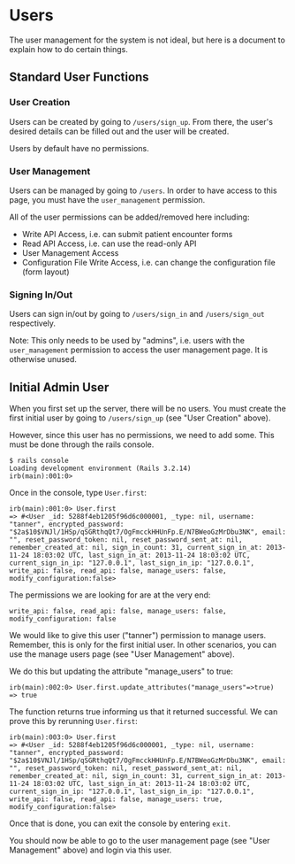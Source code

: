 # Users
The user management for the system is not ideal, but here is a document to explain how to do certain things.

## Standard User Functions
### User Creation
Users can be created by going to `/users/sign_up`. From there, the user's desired details can be filled out and the user will be created.

Users by default have no permissions.

### User Management
Users can be managed by going to `/users`. In order to have access to this page, you must have the `user_management` permission.

All of the user permissions can be added/removed here including:
 - Write API Access, i.e. can submit patient encounter forms
 - Read API Access, i.e. can use the read-only API
 - User Management Access
 - Configuration File Write Access, i.e. can change the configuration file (form layout)

### Signing In/Out
Users can sign in/out by going to `/users/sign_in` and `/users/sign_out` respectively.

Note: This only needs to be used by "admins", i.e. users with the `user_management` permission to access the user management page. It is otherwise unused.

## Initial Admin User
When you first set up the server, there will be no users. You must create the first initial user by going to `/users/sign_up` (see "User Creation" above).

However, since this user has no permissions, we need to add some. This must be done through the rails console.

```
$ rails console
Loading development environment (Rails 3.2.14)
irb(main):001:0> 
```

Once in the console, type `User.first`:
```
irb(main):001:0> User.first
=> #<User _id: 5288f4eb1205f96d6c000001, _type: nil, username: "tanner", encrypted_password: "$2a$10$VNJl/1HSp/qSGRthqQt7/OgFmcckHHUnFp.E/N7BWeoGzMrDbu3NK", email: "", reset_password_token: nil, reset_password_sent_at: nil, remember_created_at: nil, sign_in_count: 31, current_sign_in_at: 2013-11-24 18:03:02 UTC, last_sign_in_at: 2013-11-24 18:03:02 UTC, current_sign_in_ip: "127.0.0.1", last_sign_in_ip: "127.0.0.1", write_api: false, read_api: false, manage_users: false, modify_configuration:false>
```

The permissions we are looking for are at the very end:
```
write_api: false, read_api: false, manage_users: false, modify_configuration: false
```

We would like to give this user ("tanner") permission to manage users. Remember, this is only for the first initial user. In other scenarios, you can use the manage users page (see "User Management" above).

We do this but updating the attribute "manage_users" to true:
```
irb(main):002:0> User.first.update_attributes("manage_users"=>true)
=> true
```

The function returns true informing us that it returned successful. We can prove this by rerunning `User.first`:
```
irb(main):003:0> User.first
=> #<User _id: 5288f4eb1205f96d6c000001, _type: nil, username: "tanner", encrypted_password: "$2a$10$VNJl/1HSp/qSGRthqQt7/OgFmcckHHUnFp.E/N7BWeoGzMrDbu3NK", email: "", reset_password_token: nil, reset_password_sent_at: nil, remember_created_at: nil, sign_in_count: 31, current_sign_in_at: 2013-11-24 18:03:02 UTC, last_sign_in_at: 2013-11-24 18:03:02 UTC, current_sign_in_ip: "127.0.0.1", last_sign_in_ip: "127.0.0.1", write_api: false, read_api: false, manage_users: true, modify_configuration:false>
```

Once that is done, you can exit the console by entering `exit`.

You should now be able to go to the user management page (see "User Management" above) and login via this user.

